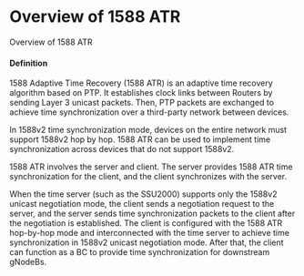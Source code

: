 Overview of 1588 ATR
====================

Overview of 1588 ATR

#### Definition

1588 Adaptive Time Recovery (1588 ATR) is an adaptive time recovery algorithm based on PTP. It establishes clock links between Routers by sending Layer 3 unicast packets. Then, PTP packets are exchanged to achieve time synchronization over a third-party network between devices.

In 1588v2 time synchronization mode, devices on the entire network must support 1588v2 hop by hop. 1588 ATR can be used to implement time synchronization across devices that do not support 1588v2.

1588 ATR involves the server and client. The server provides 1588 ATR time synchronization for the client, and the client synchronizes with the server.

When the time server (such as the SSU2000) supports only the 1588v2 unicast negotiation mode, the client sends a negotiation request to the server, and the server sends time synchronization packets to the client after the negotiation is established. The client is configured with the 1588 ATR hop-by-hop mode and interconnected with the time server to achieve time synchronization in 1588v2 unicast negotiation mode. After that, the client can function as a BC to provide time synchronization for downstream gNodeBs.